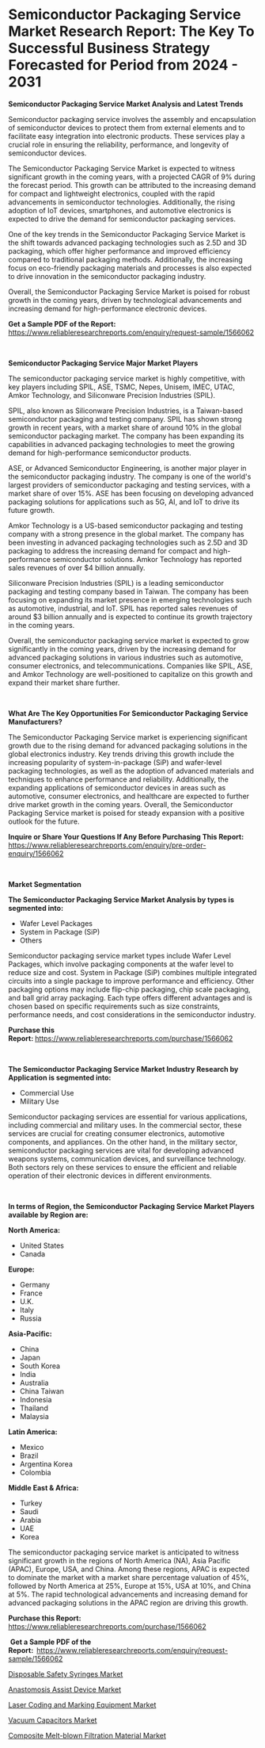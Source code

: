 <p><h1>Semiconductor Packaging Service Market Research Report: The Key To Successful Business Strategy Forecasted for Period from 2024 - 2031</h1></p><p><strong>Semiconductor Packaging Service Market Analysis and Latest Trends</strong></p>
<p><p>Semiconductor packaging service involves the assembly and encapsulation of semiconductor devices to protect them from external elements and to facilitate easy integration into electronic products. These services play a crucial role in ensuring the reliability, performance, and longevity of semiconductor devices.</p><p>The Semiconductor Packaging Service Market is expected to witness significant growth in the coming years, with a projected CAGR of 9% during the forecast period. This growth can be attributed to the increasing demand for compact and lightweight electronics, coupled with the rapid advancements in semiconductor technologies. Additionally, the rising adoption of IoT devices, smartphones, and automotive electronics is expected to drive the demand for semiconductor packaging services.</p><p>One of the key trends in the Semiconductor Packaging Service Market is the shift towards advanced packaging technologies such as 2.5D and 3D packaging, which offer higher performance and improved efficiency compared to traditional packaging methods. Additionally, the increasing focus on eco-friendly packaging materials and processes is also expected to drive innovation in the semiconductor packaging industry.</p><p>Overall, the Semiconductor Packaging Service Market is poised for robust growth in the coming years, driven by technological advancements and increasing demand for high-performance electronic devices.</p></p>
<p><strong>Get a Sample PDF of the Report:&nbsp;</strong> <a href="https://www.reliableresearchreports.com/enquiry/request-sample/1566062">https://www.reliableresearchreports.com/enquiry/request-sample/1566062</a></p>
<p>&nbsp;</p>
<p><strong>Semiconductor Packaging Service Major Market Players</strong></p>
<p><p>The semiconductor packaging service market is highly competitive, with key players including SPIL, ASE, TSMC, Nepes, Unisem, IMEC, UTAC, Amkor Technology, and Siliconware Precision Industries (SPIL). </p><p>SPIL, also known as Siliconware Precision Industries, is a Taiwan-based semiconductor packaging and testing company. SPIL has shown strong growth in recent years, with a market share of around 10% in the global semiconductor packaging market. The company has been expanding its capabilities in advanced packaging technologies to meet the growing demand for high-performance semiconductor products.</p><p>ASE, or Advanced Semiconductor Engineering, is another major player in the semiconductor packaging industry. The company is one of the world's largest providers of semiconductor packaging and testing services, with a market share of over 15%. ASE has been focusing on developing advanced packaging solutions for applications such as 5G, AI, and IoT to drive its future growth.</p><p>Amkor Technology is a US-based semiconductor packaging and testing company with a strong presence in the global market. The company has been investing in advanced packaging technologies such as 2.5D and 3D packaging to address the increasing demand for compact and high-performance semiconductor solutions. Amkor Technology has reported sales revenues of over $4 billion annually.</p><p>Siliconware Precision Industries (SPIL) is a leading semiconductor packaging and testing company based in Taiwan. The company has been focusing on expanding its market presence in emerging technologies such as automotive, industrial, and IoT. SPIL has reported sales revenues of around $3 billion annually and is expected to continue its growth trajectory in the coming years.</p><p>Overall, the semiconductor packaging service market is expected to grow significantly in the coming years, driven by the increasing demand for advanced packaging solutions in various industries such as automotive, consumer electronics, and telecommunications. Companies like SPIL, ASE, and Amkor Technology are well-positioned to capitalize on this growth and expand their market share further.</p></p>
<p>&nbsp;</p>
<p><strong>What Are The Key Opportunities For Semiconductor Packaging Service Manufacturers?</strong></p>
<p><p>The Semiconductor Packaging Service market is experiencing significant growth due to the rising demand for advanced packaging solutions in the global electronics industry. Key trends driving this growth include the increasing popularity of system-in-package (SiP) and wafer-level packaging technologies, as well as the adoption of advanced materials and techniques to enhance performance and reliability. Additionally, the expanding applications of semiconductor devices in areas such as automotive, consumer electronics, and healthcare are expected to further drive market growth in the coming years. Overall, the Semiconductor Packaging Service market is poised for steady expansion with a positive outlook for the future.</p></p>
<p><strong>Inquire or Share Your Questions If Any Before Purchasing This Report:</strong> <a href="https://www.reliableresearchreports.com/enquiry/pre-order-enquiry/1566062">https://www.reliableresearchreports.com/enquiry/pre-order-enquiry/1566062</a></p>
<p>&nbsp;</p>
<p><strong>Market Segmentation</strong></p>
<p><strong>The Semiconductor Packaging Service Market Analysis by types is segmented into:</strong></p>
<p><ul><li>Wafer Level Packages</li><li>System in Package (SiP)</li><li>Others</li></ul></p>
<p><p>Semiconductor packaging service market types include Wafer Level Packages, which involve packaging components at the wafer level to reduce size and cost. System in Package (SiP) combines multiple integrated circuits into a single package to improve performance and efficiency. Other packaging options may include flip-chip packaging, chip scale packaging, and ball grid array packaging. Each type offers different advantages and is chosen based on specific requirements such as size constraints, performance needs, and cost considerations in the semiconductor industry.</p></p>
<p><strong>Purchase this Report:&nbsp;</strong><a href="https://www.reliableresearchreports.com/purchase/1566062">https://www.reliableresearchreports.com/purchase/1566062</a></p>
<p>&nbsp;</p>
<p><strong>The Semiconductor Packaging Service Market Industry Research by Application is segmented into:</strong></p>
<p><ul><li>Commercial Use</li><li>Military Use</li></ul></p>
<p><p>Semiconductor packaging services are essential for various applications, including commercial and military uses. In the commercial sector, these services are crucial for creating consumer electronics, automotive components, and appliances. On the other hand, in the military sector, semiconductor packaging services are vital for developing advanced weapons systems, communication devices, and surveillance technology. Both sectors rely on these services to ensure the efficient and reliable operation of their electronic devices in different environments.</p></p>
<p>&nbsp;</p>
<p><strong>In terms of Region, the Semiconductor Packaging Service Market Players available by Region are:</strong></p>
<p>
    <p> <strong> North America: </strong>
        <ul>
            <li>United States</li>
            <li>Canada</li>
        </ul>
        </p> 
    <p> <strong> Europe: </strong>
        <ul>
            <li>Germany</li>
            <li>France</li>
            <li>U.K.</li>
            <li>Italy</li>
            <li>Russia</li>
        </ul>
        </p> 
    <p> <strong> Asia-Pacific: </strong>
        <ul>
            <li>China</li>
            <li>Japan</li>
            <li>South Korea</li>
            <li>India</li>
            <li>Australia</li>
            <li>China Taiwan</li>
            <li>Indonesia</li>
            <li>Thailand</li>
            <li>Malaysia</li>
        </ul>
        </p> 
    <p> <strong> Latin America: </strong>
        <ul>
            <li>Mexico</li>
            <li>Brazil</li>
            <li>Argentina Korea</li>
            <li>Colombia</li>
        </ul>
        </p> 
    <p> <strong> Middle East & Africa: </strong>
        <ul>
            <li>Turkey</li>
            <li>Saudi</li>
            <li>Arabia</li>
            <li>UAE</li>
            <li>Korea</li>
        </ul>
    </p>
    </p>
<p><p>The semiconductor packaging service market is anticipated to witness significant growth in the regions of North America (NA), Asia Pacific (APAC), Europe, USA, and China. Among these regions, APAC is expected to dominate the market with a market share percentage valuation of 45%, followed by North America at 25%, Europe at 15%, USA at 10%, and China at 5%. The rapid technological advancements and increasing demand for advanced packaging solutions in the APAC region are driving this growth.</p></p>
<p><strong>Purchase this Report: </strong><a href="https://www.reliableresearchreports.com/purchase/1566062">https://www.reliableresearchreports.com/purchase/1566062</a></p>
<p>&nbsp;<strong>Get a Sample PDF of the Report:&nbsp;&nbsp;</strong><a href="https://www.reliableresearchreports.com/enquiry/request-sample/1566062">https://www.reliableresearchreports.com/enquiry/request-sample/1566062</a></p>
<p><strong></strong></p>
<p><p><a href="https://github.com/gamblestampleyjenny50m5sl6/Market-Research-Report-List-1/blob/main/disposable-safety-syringes-market.md">Disposable Safety Syringes Market</a></p><p><a href="https://github.com/wwwkeltoum/Market-Research-Report-List-1/blob/main/anastomosis-assist-device-market.md">Anastomosis Assist Device Market</a></p><p><a href="https://github.com/sofayahoo2023/Market-Research-Report-List-3/blob/main/laser-coding-and-marking-equipment-market.md">Laser Coding and Marking Equipment Market</a></p><p><a href="https://github.com/joannesouthgate/Market-Research-Report-List-1/blob/main/vacuum-capacitors-market.md">Vacuum Capacitors Market</a></p><p><a href="https://github.com/nicholepatriciadoylenwnrjr0/Market-Research-Report-List-1/blob/main/composite-melt-blown-filtration-material-market.md">Composite Melt-blown Filtration Material Market</a></p></p>